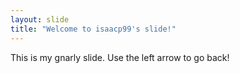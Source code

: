 ```yaml
---
layout: slide
title: "Welcome to isaacp99's slide!"
---
```

This is my gnarly slide.
Use the left arrow to go back!